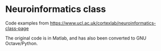 # Neuroinformatics class

Code examples from https://www.ucl.ac.uk/cortexlab/neuroinformatics-class-page

The original code is in Matlab, and has also been converted to GNU Octave/Python.
